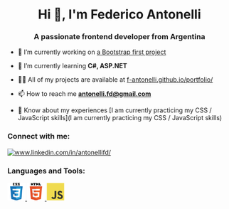 <h1 align="center">Hi 👋, I'm Federico Antonelli</h1>
<h3 align="center">A passionate frontend developer from Argentina</h3>

- 🔭 I’m currently working on [a Bootstrap first project](https://f-antonelli.github.io/usingBootstrap/)

- 🌱 I’m currently learning **C#, ASP.NET**

- 👨‍💻 All of my projects are available at [f-antonelli.github.io/portfolio/](f-antonelli.github.io/portfolio/)

- 📫 How to reach me **antonelli.fd@gmail.com**

- 📄 Know about my experiences [I am currently practicing my CSS / JavaScript skills](I am currently practicing my CSS / JavaScript skills)

<h3 align="left">Connect with me:</h3>
<p align="left">
<a href="https://linkedin.com/in/www.linkedin.com/in/antonellifd/" target="blank"><img align="center" src="https://raw.githubusercontent.com/rahuldkjain/github-profile-readme-generator/master/src/images/icons/Social/linked-in-alt.svg" alt="www.linkedin.com/in/antonellifd/" height="30" width="40" /></a>
</p>

<h3 align="left">Languages and Tools:</h3>
<p align="left"> <a href="https://www.w3schools.com/css/" target="_blank"> <img src="https://raw.githubusercontent.com/devicons/devicon/master/icons/css3/css3-original-wordmark.svg" alt="css3" width="40" height="40"/> </a> <a href="https://www.w3.org/html/" target="_blank"> <img src="https://raw.githubusercontent.com/devicons/devicon/master/icons/html5/html5-original-wordmark.svg" alt="html5" width="40" height="40"/> </a> <a href="https://developer.mozilla.org/en-US/docs/Web/JavaScript" target="_blank"> <img src="https://raw.githubusercontent.com/devicons/devicon/master/icons/javascript/javascript-original.svg" alt="javascript" width="40" height="40"/> </a> </p>
